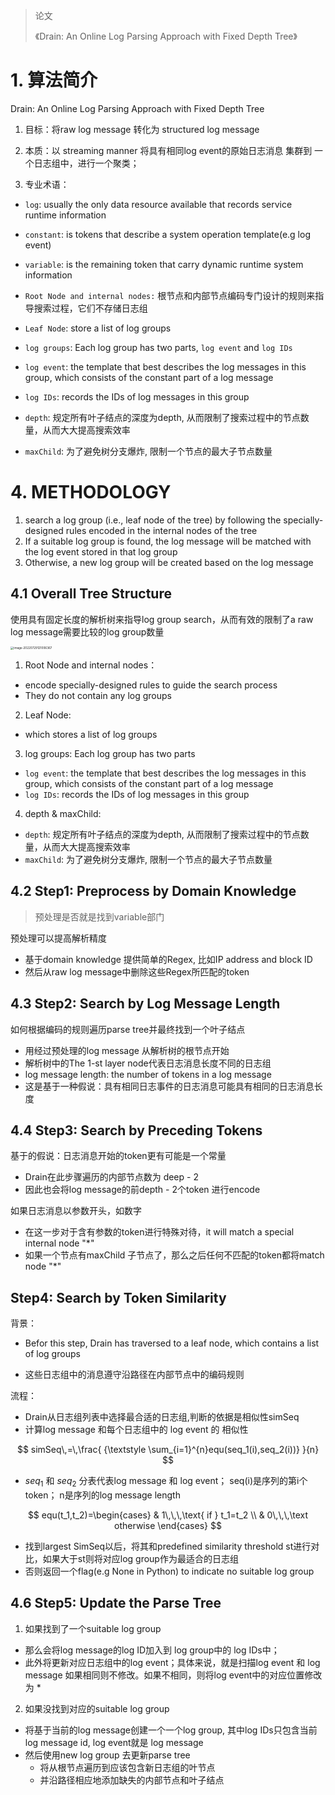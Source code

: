 

>论文
>
>《Drain: An Online Log Parsing Approach with Fixed Depth Tree》

# 1. 算法简介

Drain: An Online Log Parsing Approach with Fixed Depth Tree

1. 目标：将raw log message 转化为 structured log message

2. 本质：以 streaming manner 将具有相同log event的原始日志消息 集群到 一个日志组中，进行一个聚类；

3. 专业术语：

- `log`: usually the only data resource available that records service runtime information

- `constant`: is tokens that describe a system operation template(e.g log event)

- `variable`: is the remaining token that carry dynamic runtime system information
- `Root Node and internal nodes:` 根节点和内部节点编码专门设计的规则来指导搜索过程，它们不存储日志组
- `Leaf Node`: store a list of log groups
- `log groups`: Each log group has two parts, `log event` and `log IDs`
- `log event`:  the template that best describes the log messages in this group, which consists of the constant part of a log message
- `log IDs`:    records the IDs of log messages in this group
- `depth`: 规定所有叶子结点的深度为depth, 从而限制了搜索过程中的节点数量，从而大大提高搜索效率
- `maxChild`: 为了避免树分支爆炸, 限制一个节点的最大子节点数量









# 4. METHODOLOGY

1. search a log group (i.e., leaf node of the tree) by following the specially-designed rules encoded in the internal nodes of the tree
2. If a suitable log group is found, the log message will be matched with the log event stored in that log group
3. Otherwise, a new log group will be created based on the log message

## 4.1 Overall Tree Structure

使用具有固定长度的解析树来指导log group search，从而有效的限制了a raw log message需要比较的log group数量

<img src="/Users/alkaid/Library/Application Support/typora-user-images/image-20220729121006367.png" alt="image-20220729121006367" style="zoom: 33%;" />

1. Root Node and internal nodes：

- encode specially-designed rules to guide the search process
- They do not contain any log groups

2. Leaf Node: 

- which stores a list of log groups

3. log groups: Each log group has two parts

- `log event`: the template that best describes the log messages in this group, which consists of the constant part of a log message
- `log IDs`:   records the IDs of log messages in this group

4. depth & maxChild:

- `depth`: 规定所有叶子结点的深度为depth, 从而限制了搜索过程中的节点数量，从而大大提高搜索效率
- `maxChild`: 为了避免树分支爆炸, 限制一个节点的最大子节点数量

## 4.2 Step1: Preprocess by Domain Knowledge

> 预处理是否就是找到variable部门

预处理可以提高解析精度

- 基于domain knowledge 提供简单的Regex, 比如IP address and block ID
- 然后从raw log message中删除这些Regex所匹配的token

## 4.3 Step2: Search by Log Message Length

如何根据编码的规则遍历parse tree并最终找到一个叶子结点

- 用经过预处理的log message 从解析树的根节点开始
- 解析树中的The 1-st layer node代表日志消息长度不同的日志组
- log message length: the number of tokens in a log message
- 这是基于一种假说：具有相同日志事件的日志消息可能具有相同的日志消息长度

## 4.4 Step3: Search by Preceding Tokens

基于的假说：日志消息开始的token更有可能是一个常量

- Drain在此步骤遍历的内部节点数为 deep - 2
- 因此也会将log message的前depth - 2个token 进行encode

如果日志消息以参数开头，如数字

- 在这一步对于含有参数的token进行特殊对待，it will match a special internal node "*"
- 如果一个节点有maxChild 子节点了，那么之后任何不匹配的token都将match node "*"

##  Step4: Search by Token Similarity

背景：

- Befor this step, Drain has traversed to a leaf node, which contains a list of log groups

- 这些日志组中的消息遵守沿路径在内部节点中的编码规则

流程：

- Drain从日志组列表中选择最合适的日志组,判断的依据是相似性simSeq
- 计算log message 和每个日志组中的 log event 的 相似性

$$
simSeq\,=\,\frac{ {\textstyle \sum_{i=1}^{n}equ(seq_1(i),seq_2(i))} }{n}
$$

- $seq_1$ 和 $seq_2$ 分表代表log message 和 log event； seq(i)是序列的第i个token； n是序列的log message length

$$
equ(t_1,t_2)=\begin{cases}
    & 1\,\,\,\text{ if } t_1=t_2 \\
    & 0\,\,\,\text otherwise
  \end{cases}
$$

- 找到largest SimSeq以后，将其和predefined similarity threshold st进行对比，如果大于st则将对应log group作为最适合的日志组
- 否则返回一个flag(e.g None in Python) to indicate no suitable log group

## 4.6 Step5: Update the Parse Tree

1. 如果找到了一个suitable log group

- 那么会将log message的log ID加入到 log group中的 log IDs中；
- 此外将更新对应日志组中的log event；具体来说，就是扫描log event 和 log message 如果相同则不修改。如果不相同，则将log event中的对应位置修改为 *

2. 如果没找到对应的suitable log group

- 将基于当前的log message创建一个一个log group, 其中log IDs只包含当前log message id, log event就是 log message
- 然后使用new log group 去更新parse tree
  - 将从根节点遍历到应该包含新日志组的叶节点
  - 并沿路径相应地添加缺失的内部节点和叶子结点
